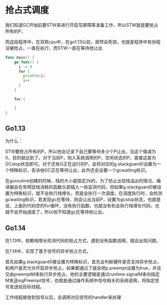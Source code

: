 # 抢占式调度

我们知道GC开始前要STW来进行开启写屏障等准备工作，所以STW就是要抢占所有的P，

而这段程序中，在双核cpu中，在go1.13以前，居然会死锁，也就是程序中有协程没被抢占，一直在执行，而STW一直在等待他让出

```go
func main() {
    go func() {
      i := 0
      for {
        println(i)
        i++
      }
    }
  
    for {

    }
}
```



## Go1.13

为什么：

STW要抢占所有的P，所以他会记录下自己要等待多少个P让出，当这个值减为0，目的就达到了。对于当前P，陷入系统调用的P，空闲状态的P，直接这是为GCstop状态即可。对于还有G正在运行的P，会将对应的g.stackguard0设置为一个特殊标识，告诉他GC正在等待让出，此外还会设置一个gcwaiting标识。

在goroutine创建的时候，栈的大小是固定2k的，为了防止出现栈溢出的情况，编译器会在有明显栈消耗的函数头部插入一些监测代码，但如果g.stackguard0被设置为特殊标识，就不会执行栈增长，而是会执行一次调度，在调度执行时，会检测gcwaiting标识，若发现gc在等待，则会让出当前P，设置为gcstop状态，也就是说，上面的代码空的for循环，没有执行函数，也就没有机会执行栈增长代码，也就不会开始调度了，所以他不知道gc在等待他让出。



## Go1.14

在1.13中，依赖栈增长检测代码的抢占方式，遇到没有函数调用，就会出现问题。

在1.14中，实现了基于信号的异步抢占方式。

首先如果g.stackguard0被设置为特殊标识，首先会判断硬件是否支持异步抢占，和用户是否允许开启异步抢占，如果都通过了就会吧p.preempt设置为true，并且交由preemptM来执行异步抢占，他的主要逻辑是通过runtime.signalM来向指定M发送sigPreempt信号，也就是通过操作系统中信号相关的系统调用，将指定信号发送给目标线程。



工作线程接收到信号以后，会调用对应信号的handler来处理

